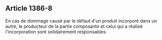 Article 1386-8
----
En cas de dommage causé par le défaut d'un produit incorporé dans un autre, le
producteur de la partie composante et celui qui a réalisé l'incorporation sont
solidairement responsables.
